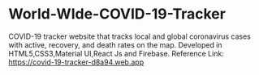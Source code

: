 # World-WIde-COVID-19-Tracker
COVID-19 tracker website that tracks local and global coronavirus cases with active, recovery, and death rates on the map.
Developed in HTML5,CSS3,Material UI,React Js and Firebase.
Reference Link: https://covid-19-tracker-d8a94.web.app
